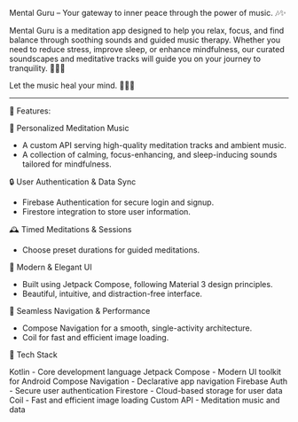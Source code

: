 
Mental Guru – Your gateway to inner peace through the power of music. 🎶✨

Mental Guru is a meditation app designed to help you relax, focus, and find balance through soothing sounds and guided music therapy. Whether you need to reduce stress, improve sleep, or enhance mindfulness, our curated soundscapes and meditative tracks will guide you on your journey to tranquility. 🌿🧘‍♂️

Let the music heal your mind. 🌙💆‍♀️


---

🌟 Features:

🎵 Personalized Meditation Music
- A custom API serving high-quality meditation tracks and ambient music.
- A collection of calming, focus-enhancing, and sleep-inducing sounds tailored for mindfulness.

🔒 User Authentication & Data Sync
- Firebase Authentication for secure login and signup.
- Firestore integration to store user information.

🕰️ Timed Meditations & Sessions
- Choose preset durations for guided meditations.
  
🎨 Modern & Elegant UI
- Built using Jetpack Compose, following Material 3 design principles.
- Beautiful, intuitive, and distraction-free interface.

🔗 Seamless Navigation & Performance
- Compose Navigation for a smooth, single-activity architecture.
- Coil for fast and efficient image loading.


🚀 Tech Stack

Kotlin - Core development language
Jetpack Compose - Modern UI toolkit for Android
Compose Navigation - Declarative app navigation
Firebase Auth -	Secure user authentication
Firestore - Cloud-based storage for user data
Coil - Fast and efficient image loading
Custom API - Meditation music and data
